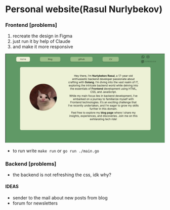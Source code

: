 # Personal website(Rasul Nurlybekov)

### Frontend [problems]
1. recreate the design in Figma
2. just run it by help of Claude
3. and make it more responsive


![alt](img/photo_2024-01-10_14-58-14.jpg)

* to run write `make run` or `go run ./main.go`

### Backend [problems]
* the backend is not refreshing the css, idk why? 

#### IDEAS
*  sender to the mail about new posts from blog
* forum for newsletters
